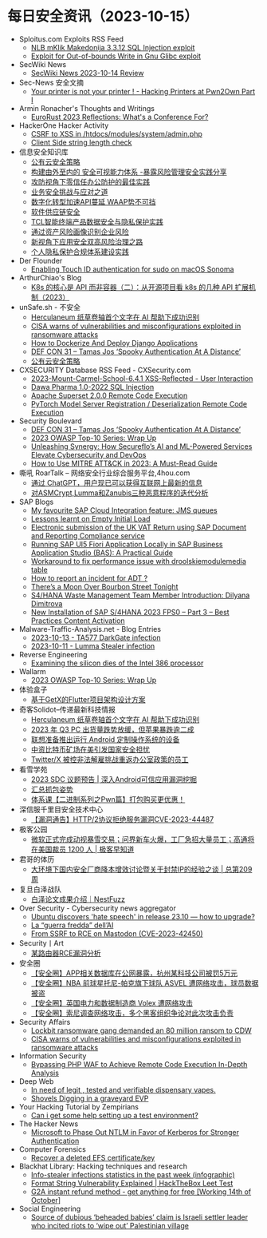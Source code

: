 # 每日安全资讯（2023-10-15）

- Sploitus.com Exploits RSS Feed
  - [NLB mKlik Makedonija 3.3.12 SQL Injection exploit](https://sploitus.com/exploit?id=ZSL-2023-5797&utm_source=rss&utm_medium=rss)
  - [Exploit for Out-of-bounds Write in Gnu Glibc exploit](https://sploitus.com/exploit?id=398F00E7-9276-57C5-BCB5-4DD1CC774921&utm_source=rss&utm_medium=rss)
- SecWiki News
  - [SecWiki News 2023-10-14 Review](http://www.sec-wiki.com/?2023-10-14)
- Sec-News 安全文摘
  - [Your printer is not your printer ! - Hacking Printers at Pwn2Own Part I](https://govuln.com/news/url/6nKq)
- Armin Ronacher's Thoughts and Writings
  - [EuroRust 2023 Reflections: What's a Conference For?](http://lucumr.pocoo.org/2023/10/14/eurorust-whats-a-conference)
- HackerOne Hacker Activity
  - [CSRF to XSS in /htdocs/modules/system/admin.php](https://hackerone.com/reports/1096123)
  - [Client Side string length check](https://hackerone.com/reports/1244798)
- 信息安全知识库
  - [公有云安全策略](https://vipread.com/library/topic/3946)
  - [构建由外至内的 安全可视能力体系 -暴露风险管理安全实践分享](https://vipread.com/library/topic/3947)
  - [攻防视角下零信任办公防护的最佳实践](https://vipread.com/library/topic/3948)
  - [业务安全挑战与应对之道](https://vipread.com/library/topic/3949)
  - [数字化转型加速API蔓延 WAAP势不可挡](https://vipread.com/library/topic/3950)
  - [软件供应链安全](https://vipread.com/library/topic/3951)
  - [TCL智能终端产品数据安全与隐私保护实践](https://vipread.com/library/topic/3952)
  - [通过资产风险画像识别企业风险](https://vipread.com/library/topic/3953)
  - [新视角下应用安全双高风险治理之路](https://vipread.com/library/topic/3954)
  - [个人隐私保护合规体系建设实践](https://vipread.com/library/topic/3955)
- Der Flounder
  - [Enabling Touch ID authentication for sudo on macOS Sonoma](https://derflounder.wordpress.com/2023/10/14/enabling-touch-id-authentication-for-sudo-on-macos-sonoma/)
- ArthurChiao's Blog
  - [K8s 的核心是 API 而非容器（二）：从开源项目看 k8s 的几种 API 扩展机制（2023）](https://arthurchiao.github.io/blog/k8s-is-about-apis-2-zh/)
- unSafe.sh - 不安全
  - [Herculaneum 纸草卷轴首个文字在 AI 帮助下成功识别](https://buaq.net/go-189271.html)
  - [CISA warns of vulnerabilities and misconfigurations exploited in ransomware attacks](https://buaq.net/go-189243.html)
  - [How to Dockerize And Deploy Django Applications](https://buaq.net/go-189246.html)
  - [DEF CON 31 – Tamas Jos ‘Spooky Authentication At A Distance’](https://buaq.net/go-189238.html)
  - [公有云安全策略](https://buaq.net/go-189273.html)
- CXSECURITY Database RSS Feed - CXSecurity.com
  - [2023-Mount-Carmel-School-6.4.1 XSS-Reflected - User Interaction](https://cxsecurity.com/issue/WLB-2023100036)
  - [Dawa Pharma 1.0-2022 SQL Injection](https://cxsecurity.com/issue/WLB-2023100035)
  - [Apache Superset 2.0.0 Remote Code Execution](https://cxsecurity.com/issue/WLB-2023100034)
  - [PyTorch Model Server Registration / Deserialization Remote Code Execution](https://cxsecurity.com/issue/WLB-2023100033)
- Security Boulevard
  - [DEF CON 31 – Tamas Jos ‘Spooky Authentication At A Distance’](https://securityboulevard.com/2023/10/def-con-31-tamas-jos-spooky-authentication-at-a-distance/)
  - [2023 OWASP Top-10 Series: Wrap Up](https://securityboulevard.com/2023/10/2023-owasp-top-10-series-wrap-up/)
  - [Unleashing Synergy: How Secureflo’s AI and ML-Powered Services Elevate Cybersecurity and DevOps](https://securityboulevard.com/2023/10/unleashing-synergy-how-secureflos-ai-and-ml-powered-services-elevate-cybersecurity-and-devops/)
  - [How to Use MITRE ATT&CK in 2023: A Must-Read Guide](https://securityboulevard.com/2023/10/how-to-use-mitre-attck-in-2023-a-must-read-guide/)
- 嘶吼 RoarTalk – 网络安全行业综合服务平台,4hou.com
  - [通过 ChatGPT，用户现已可以获得互联网上最新的信息](https://www.4hou.com/posts/onlj)
  - [对ASMCrypt,Lumma和Zanubis三种恶意程序的迭代分析](https://www.4hou.com/posts/nmkR)
- SAP Blogs
  - [My favourite SAP Cloud Integration feature: JMS queues](https://blogs.sap.com/2023/10/14/my-favourite-sap-cloud-integration-feature-jms-queues/)
  - [Lessons learnt on Empty Initial Load](https://blogs.sap.com/2023/10/14/lessons-learnt-on-empty-initial-load/)
  - [Electronic submission of the UK VAT Return using SAP Document and Reporting Compliance service](https://blogs.sap.com/2023/10/14/electronic-submission-of-the-uk-vat-return-using-sap-document-and-reporting-compliance-service/)
  - [Running SAP UI5 Fiori Application Locally in SAP Business Application Studio (BAS): A Practical Guide](https://blogs.sap.com/2023/10/14/running-sap-ui5-fiori-application-locally-in-sap-business-application-studio-bas-a-practical-guide/)
  - [Workaround to fix performance issue with droolskiemodulemedia table](https://blogs.sap.com/2023/10/14/workaround-to-fix-performance-issue-with-droolskiemodulemedia-table/)
  - [How to report an incident for ADT ?](https://blogs.sap.com/2023/10/14/how-to-report-an-incident-for-adt/)
  - [There’s a Moon Over Bourbon Street Tonight](https://blogs.sap.com/2023/10/14/theres-a-moon-over-bourbon-street-tonight/)
  - [S4/HANA Waste Management Team Member Introduction: Dilyana Dimitrova](https://blogs.sap.com/2023/10/14/s4-hana-waste-management-team-member-introduction-dilyana-dimitrova/)
  - [New Installation of SAP S/4HANA 2023 FPS0 – Part 3 – Best Practices Content Activation](https://blogs.sap.com/2023/10/14/new-installation-of-sap-s-4hana-2023-fps0-part-3-best-practices-content-activation/)
- Malware-Traffic-Analysis.net - Blog Entries
  - [2023-10-13 - TA577 DarkGate infection](https://www.malware-traffic-analysis.net/2023/10/13/index.html)
  - [2023-10-11 - Lumma Stealer infection](https://www.malware-traffic-analysis.net/2023/10/11/index.html)
- Reverse Engineering
  - [Examining the silicon dies of the Intel 386 processor](https://www.reddit.com/r/ReverseEngineering/comments/177w2bm/examining_the_silicon_dies_of_the_intel_386/)
- Wallarm
  - [2023 OWASP Top-10 Series: Wrap Up](https://lab.wallarm.com/wrap-up/)
- 体验盒子
  - [基于GetX的Flutter项目架构设计方案](https://www.uedbox.com/post/69187/)
- 奇客Solidot–传递最新科技情报
  - [Herculaneum 纸草卷轴首个文字在 AI 帮助下成功识别](https://www.solidot.org/story?sid=76345)
  - [2023 年 Q3 PC 出货量跌势放缓，但苹果暴跌逾二成](https://www.solidot.org/story?sid=76344)
  - [联想准备推出运行 Android 定制操作系统的设备](https://www.solidot.org/story?sid=76342)
  - [中资比特币矿场在美引发国家安全担忧](https://www.solidot.org/story?sid=76341)
  - [Twitter/X 被控非法解雇挑战重返办公室政策的员工](https://www.solidot.org/story?sid=76340)
- 看雪学苑
  - [2023 SDC 议题预告 | 深入Android可信应用漏洞挖掘](https://mp.weixin.qq.com/s?__biz=MjM5NTc2MDYxMw==&mid=2458523106&idx=1&sn=cda72f7fdac51544a6c24882f5829f02&chksm=b18d256886faac7eee7786f980ac1a5c90697efa5d06fb6a9bae5edbe08a192a9a8b40bfa61c&scene=58&subscene=0#rd)
  - [汇总抓包姿势](https://mp.weixin.qq.com/s?__biz=MjM5NTc2MDYxMw==&mid=2458523106&idx=2&sn=9bd2c375ae6a68885425e336b5359ff1&chksm=b18d256886faac7e3de64677e080714f79c2d0863bc81fb3a9ada675020791fca0a3e97a61ae&scene=58&subscene=0#rd)
  - [体系课【二进制系列之Pwn篇】打包购买更优惠！](https://mp.weixin.qq.com/s?__biz=MjM5NTc2MDYxMw==&mid=2458523106&idx=3&sn=94f2c25a389019b27952d50c27004ad6&chksm=b18d256886faac7e2bb0390e59514d37582484eed46d78a49f88a8df95b826172994948737b4&scene=58&subscene=0#rd)
- 深信服千里目安全技术中心
  - [【漏洞通告】HTTP/2协议拒绝服务漏洞CVE-2023-44487](https://mp.weixin.qq.com/s?__biz=Mzg2NjgzNjA5NQ==&mid=2247520962&idx=1&sn=579a00255f6e2cd25e8785f63894bed0&chksm=ce4619d2f93190c4d9cb0b3968c3af9fa240322f3d6124aa4987ad82a49270e8cdbc4d8e7650&scene=58&subscene=0#rd)
- 极客公园
  - [微软正式完成动视暴雪交易；问界新车火爆，工厂急招大量员工；高通将在美国裁员 1200 人 | 极客早知道](https://mp.weixin.qq.com/s?__biz=MTMwNDMwODQ0MQ==&mid=2653015945&idx=1&sn=85d3022e41cbaaba193adb8dd3b2d03b&chksm=7e54b23f49233b29d161dabcbc038ac9f47b07c65ab01d9152213021ece9a7d9ce69b120b6f2&scene=58&subscene=0#rd)
- 君哥的体历
  - [大环境下国内安全厂商降本增效讨论暨关于封禁IP的经验之谈  | 总第209周](https://mp.weixin.qq.com/s?__biz=MzI2MjQ1NTA4MA==&mid=2247490086&idx=1&sn=779a0c676bc3328ef3e6f005ddf0c263&chksm=ea4bb061dd3c3977d3dfb40b260edae0565672b59aa2c08175dbc2a891a1488dc7db295cd30b&scene=58&subscene=0#rd)
- 复旦白泽战队
  - [白泽论文成果介绍｜NestFuzz](https://mp.weixin.qq.com/s?__biz=MzU4NzUxOTI0OQ==&mid=2247487086&idx=1&sn=c870048fb53419f493a22484f8509dcf&chksm=fdeb8a10ca9c03067b1a592052f2ff7a2206845964d874dc45b08a407366f2f958bac04c9d5c&scene=58&subscene=0#rd)
- Over Security - Cybersecurity news aggregator
  - [Ubuntu discovers 'hate speech' in release 23.10 — how to upgrade?](https://www.bleepingcomputer.com/news/security/ubuntu-discovers-hate-speech-in-release-2310-how-to-upgrade/)
  - [La “guerra fredda” dell’AI](https://www.guerredirete.it/la-guerra-fredda-dell-ai/)
  - [From SSRF to RCE on Mastodon (CVE-2023-42450)](https://scumjr.github.io/2023/10/12/from-ssrf-to-rce-on-mastodon-cve-2023-42450/)
- Security丨Art
  - [某路由器RCE漏洞分析](https://mp.weixin.qq.com/s?__biz=MzUyOTI5MTM4OQ==&mid=2247483995&idx=1&sn=6306013d788a3ea565c95914eb9e733b&chksm=fa620349cd158a5fdf21a419db379b5fb7a9bef663c19ac109efec345d1b979ad85c4e32b033&scene=58&subscene=0#rd)
- 安全圈
  - [【安全圈】APP相关数据库在公网暴露，杭州某科技公司被罚5万元](https://mp.weixin.qq.com/s?__biz=MzIzMzE4NDU1OQ==&mid=2652046507&idx=1&sn=a2aab4104bb11e8a546651cfc80a35e3&chksm=f36e28ebc419a1fd08bacdfa597cd323c277d55b7e0e5cb2cd09f68e3076b8be96e83d2defa5&scene=58&subscene=0#rd)
  - [【安全圈】NBA 前球星托尼-帕克旗下球队 ASVEL 遭网络攻击，球员数据被盗](https://mp.weixin.qq.com/s?__biz=MzIzMzE4NDU1OQ==&mid=2652046507&idx=2&sn=0bbed9c5895ab4815d9f0471687c9ff4&chksm=f36e28ebc419a1fd95fa9d9ba67954abb96417a4d727b4a93186eb84ca398dc63d6317a09e68&scene=58&subscene=0#rd)
  - [【安全圈】英国电力和数据制造商 Volex 遭网络攻击](https://mp.weixin.qq.com/s?__biz=MzIzMzE4NDU1OQ==&mid=2652046507&idx=3&sn=829b66a0fb1cbcfb964484e474b345fa&chksm=f36e28ebc419a1fdd6924bc11af7da604b705574a648659a2a08463956ffa16187a7ba556626&scene=58&subscene=0#rd)
  - [【安全圈】索尼调查网络攻击，多个黑客组织争论对此次攻击负责](https://mp.weixin.qq.com/s?__biz=MzIzMzE4NDU1OQ==&mid=2652046507&idx=4&sn=3d5bfe75e13384089122f65497766928&chksm=f36e28ebc419a1fde8c546a0b35fb6945b600b960e77833bf062387add3cb1cf7f60f5b67702&scene=58&subscene=0#rd)
- Security Affairs
  - [Lockbit ransomware gang demanded an 80 million ransom to CDW](https://securityaffairs.com/152470/cyber-crime/lockbit-ransomware-gang-hacked-cdw.html)
  - [CISA warns of vulnerabilities and misconfigurations exploited in ransomware attacks](https://securityaffairs.com/152457/breaking-news/cisa-kev-ransomware-attacks.html)
- Information Security
  - [Bypassing PHP WAF to Achieve Remote Code Execution In-Depth Analysis](https://www.reddit.com/r/Information_Security/comments/177yoi6/bypassing_php_waf_to_achieve_remote_code/)
- Deep Web
  - [In need of legit , tested and verifiable dispensary vapes.](https://www.reddit.com/r/deepweb/comments/177vb8i/in_need_of_legit_tested_and_verifiable_dispensary/)
  - [Shovels Digging in a graveyard EVP](https://www.reddit.com/r/deepweb/comments/177ovn7/shovels_digging_in_a_graveyard_evp/)
- Your Hacking Tutorial by Zempirians
  - [Can i get some help setting up a test environment?](https://www.reddit.com/r/HowToHack/comments/177yid6/can_i_get_some_help_setting_up_a_test_environment/)
- The Hacker News
  - [Microsoft to Phase Out NTLM in Favor of Kerberos for Stronger Authentication](https://thehackernews.com/2023/10/microsoft-to-phase-out-ntlm-in-favor-of.html)
- Computer Forensics
  - [Recover a deleted EFS certificate/key](https://www.reddit.com/r/computerforensics/comments/177lw5s/recover_a_deleted_efs_certificatekey/)
- Blackhat Library: Hacking techniques and research
  - [Info-stealer infections statistics in the past week (infographic)](https://www.reddit.com/r/blackhat/comments/177o81z/infostealer_infections_statistics_in_the_past/)
  - [Format String Vulnerability Explained | HackTheBox Leet Test](https://www.reddit.com/r/blackhat/comments/177lc87/format_string_vulnerability_explained_hackthebox/)
  - [G2A instant refund method - get anything for free [Working 14th of October]](https://www.reddit.com/r/blackhat/comments/177ua2t/g2a_instant_refund_method_get_anything_for_free/)
- Social Engineering
  - [Source of dubious ‘beheaded babies’ claim is Israeli settler leader who incited riots to ‘wipe out’ Palestinian village](https://www.reddit.com/r/SocialEngineering/comments/177ykiz/source_of_dubious_beheaded_babies_claim_is/)
